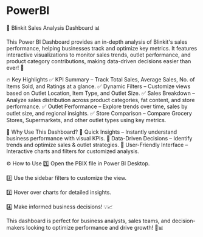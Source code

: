# PowerBI

🚀 Blinkit Sales Analysis Dashboard 📊

This Power BI Dashboard provides an in-depth analysis of Blinkit's sales performance, helping businesses track and optimize key metrics. It features interactive visualizations to monitor sales trends, outlet performance, and product category contributions, making data-driven decisions easier than ever! 🎯

🔥 Key Highlights
✅ KPI Summary – Track Total Sales, Average Sales, No. of Items Sold, and Ratings at a glance.
✅ Dynamic Filters – Customize views based on Outlet Location, Item Type, and Outlet Size.
✅ Sales Breakdown – Analyze sales distribution across product categories, fat content, and store performance.
✅ Outlet Performance – Explore trends over time, sales by outlet size, and regional insights.
✅ Store Comparison – Compare Grocery Stores, Supermarkets, and other outlet types using key metrics.

🎯 Why Use This Dashboard?
🔹 Quick Insights – Instantly understand business performance with visual KPIs.
🔹 Data-Driven Decisions – Identify trends and optimize sales & outlet strategies.
🔹 User-Friendly Interface – Interactive charts and filters for customized analysis.

⚙️ How to Use
1️⃣ Open the PBIX file in Power BI Desktop.

2️⃣ Use the sidebar filters to customize the view.

3️⃣ Hover over charts for detailed insights.

4️⃣ Make informed business decisions! 💡📈

This dashboard is perfect for business analysts, sales teams, and decision-makers looking to optimize performance and drive growth! 🚀📊
